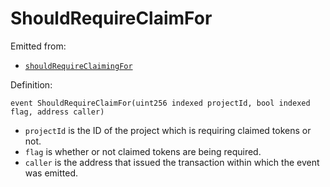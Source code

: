# ShouldRequireClaimFor

Emitted from:

* [`shouldRequireClaimingFor`](../write/shouldrequireclaimingfor.md)

Definition:

```solidity
event ShouldRequireClaimFor(uint256 indexed projectId, bool indexed flag, address caller)
```

* `projectId` is the ID of the project which is requiring claimed tokens or not.
* `flag` is whether or not claimed tokens are being required.
* `caller` is the address that issued the transaction within which the event was emitted.
